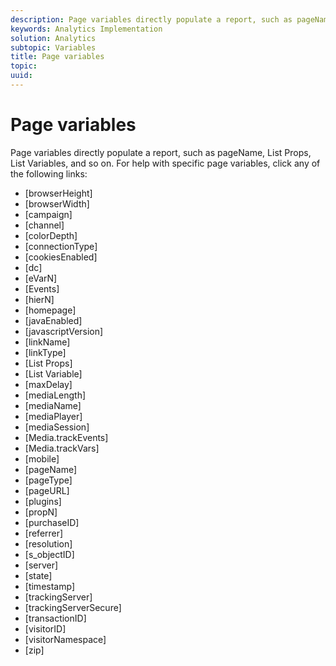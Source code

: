 ```yaml
---
description: Page variables directly populate a report, such as pageName, List Props, List Variables, and so on.
keywords: Analytics Implementation
solution: Analytics
subtopic: Variables
title: Page variables
topic:
uuid:
---
```


# Page variables

Page variables directly populate a report, such as pageName, List Props, List Variables, and so on. For help with specific page variables, click any of the following links:

* [browserHeight]
* [browserWidth]
* [campaign]
* [channel]
* [colorDepth]
* [connectionType]
* [cookiesEnabled]
* [dc]
* [eVarN]
* [Events]
* [hierN]
* [homepage]
* [javaEnabled]
* [javascriptVersion]
* [linkName]
* [linkType]
* [List Props]
* [List Variable]
* [maxDelay]
* [mediaLength]
* [mediaName]
* [mediaPlayer]
* [mediaSession]
* [Media.trackEvents]
* [Media.trackVars]
* [mobile]
* [pageName]
* [pageType]
* [pageURL]
* [plugins]
* [propN]
* [purchaseID]
* [referrer]
* [resolution]
* [s_objectID]
* [server]
* [state]
* [timestamp]
* [trackingServer]
* [trackingServerSecure]
* [transactionID]
* [visitorID]
* [visitorNamespace]
* [zip]
